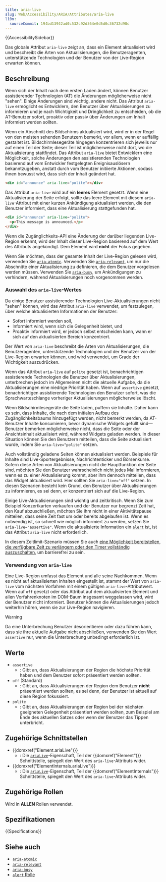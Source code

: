 ```yaml
---
title: aria-live
slug: Web/Accessibility/ARIA/Attributes/aria-live
l10n:
  sourceCommit: 194bd13942ad0c532c92d364e0d5d0c36732d98c
---
```


{{AccessibilitySidebar}}

Das globale Attribut `aria-live` zeigt an, dass ein Element aktualisiert wird und beschreibt die Arten von Aktualisierungen, die Benutzeragenten, unterstützende Technologien und der Benutzer von der Live-Region erwarten können.

## Beschreibung

Wenn sich der Inhalt nach dem ersten Laden ändert, können Benutzer assistierender Technologien (AT) die Änderungen möglicherweise nicht "sehen". Einige Änderungen sind wichtig, andere nicht. Das Attribut `aria-live` ermöglicht es Entwicklern, den Benutzer über Aktualisierungen zu informieren und je nach Wichtigkeit und Dringlichkeit zu entscheiden, ob die AT-Benutzer sofort, proaktiv oder passiv über Änderungen am Inhalt informiert werden sollten.

Wenn ein Abschnitt des Bildschirms aktualisiert wird, wird er in der Regel von den meisten sehenden Benutzern bemerkt, vor allem, wenn er auffällig gestaltet ist. Bildschirmlesegeräte hingegen konzentrieren sich jeweils nur auf einen Teil der Seite; dieser Teil ist möglicherweise nicht dort, wo die Aktualisierung stattfindet. Das Attribut `aria-live` bietet Entwicklern eine Möglichkeit, solche Änderungen den assistierenden Technologien basierend auf vom Entwickler festgelegten Ereignisauslösern bekanntzugeben, anstatt durch vom Benutzer initiierte Aktionen, sodass ihnen bewusst wird, dass sich der Inhalt geändert hat.

```html
<div id="announce" aria-live="polite"></div>
```

Das Attribut `aria-live` wird auf ein **leeres** Element gesetzt. Wenn eine Aktualisierung der Seite erfolgt, sollte das leere Element mit diesem `aria-live`-Attribut mit einer kurzen Ankündigung aktualisiert werden, die den Benutzer informiert, dass eine Aktualisierung stattgefunden hat.

```html
<div id="announce" aria-live="polite">
  <p>This message is announced.</p>
</div>
```

Wenn die Zugänglichkeits-API eine Änderung der darüber liegenden Live-Region erkennt, wird der Inhalt dieser Live-Region basierend auf dem Wert des Attributs angekündigt. Dem Element wird **nicht** der Fokus gegeben.

Wenn Sie möchten, dass der gesamte Inhalt der Live-Region gelesen wird, verwenden Sie [`aria-atomic`](/de/docs/Web/Accessibility/ARIA/Attributes/aria-atomic). Verwenden Sie [`aria-relevant`](/de/docs/Web/Accessibility/ARIA/Attributes/aria-relevant), um nur die Abschnitte einer Aktualisierung zu definieren, die dem Benutzer vorgelesen werden müssen. Verwenden Sie [`aria-busy`](/de/docs/Web/Accessibility/ARIA/Attributes/aria-busy), um Ankündigungen zu verhindern, während Aktualisierungen noch vorgenommen werden.

### Auswahl des `aria-live`-Wertes

Da einige Benutzer assistierender Technologien Live-Aktualisierungen nicht "sehen" können, wird das Attribut `aria-live` verwendet, um festzulegen, über welche aktualisierten Informationen der Benutzer:

- Sofort informiert werden soll,
- Informiert wird, wenn sich die Gelegenheit bietet, und
- Proaktiv informiert wird, er jedoch selbst entscheiden kann, wann er sich auf den aktualisierten Bereich konzentriert.

Der Wert von `aria-live` beschreibt die Arten von Aktualisierungen, die Benutzeragenten, unterstützende Technologien und der Benutzer von der Live-Region erwarten können, und wird verwendet, um Grade der Wichtigkeit auszudrücken.

Wenn das Attribut `aria-live` auf `polite` gesetzt ist, benachrichtigen assistierende Technologien die Benutzer über Aktualisierungen, unterbrechen jedoch im Allgemeinen nicht die aktuelle Aufgabe, da die Aktualisierungen eine niedrige Priorität haben. Wenn auf `assertive` gesetzt, benachrichtigen assistierende Technologien den Benutzer sofort, was die Sprachwarteschlange vorheriger Aktualisierungen möglicherweise löscht.

Wenn Bildschirmlesegeräte die Seite laden, puffern sie Inhalte. Daher kann es sein, dass Inhalte, die nach dem initialen Aufbau des Zugänglichkeitsbaums hinzugefügt werden, nicht bemerkt werden, da AT-Benutzer Inhalte konsumieren, bevor dynamische Widgets gefüllt sind—Benutzer bemerken möglicherweise nicht, dass die Seite oder der Ansichtsinhalt aktualisiert wird, während Widgets geladen werden. In dieser Situation können Sie den Benutzern mitteilen, dass die Seite aktualisiert wurde, indem Sie `aria-live="polite"` setzen.

Auch vollständig geladene Seiten können aktualisiert werden. Beispiele für Inhalte sind Live-Sportergebnisse, Nachrichtenticker und Börsenkurse. Sofern diese Arten von Aktualisierungen nicht die Hauptfunktion der Seite sind, möchten Sie den Benutzer wahrscheinlich nicht jedes Mal informieren, wenn es zu einer Aktualisierung kommt, aber ihm dennoch mitteilen, dass das Widget aktualisiert wird. Hier sollten Sie `aria-live="off"` setzen. In diesen Szenarien besteht kein Grund, den Benutzer über Aktualisierungen zu informieren, es sei denn, er konzentriert sich auf die Live-Region.

Einige Live-Aktualisierungen sind wichtig und zeitkritisch. Wenn Sie zum Beispiel Konzertkarten verkaufen und der Benutzer nur begrenzt Zeit hat, den Kauf abzuschließen, möchten Sie ihm nicht in einer Aktivitätspause mitteilen, dass seine Zeit fast um oder bereits abgelaufen ist. Wenn es notwendig ist, so schnell wie möglich informiert zu werden, setzen Sie `aria-live="assertive"`. Wenn die aktualisierte Information ein [`alert`](/de/docs/Web/Accessibility/ARIA/Roles/alert_role) ist, ist das Attribut `aria-live` nicht erforderlich.

In diesem Zeitlimit-Szenario müssen Sie auch [eine Möglichkeit bereitstellen, die verfügbare Zeit zu verlängern oder den Timer vollständig auszuschalten](https://www.w3.org/WAI/WCAG21/Understanding/timing-adjustable.html), um barrierefrei zu sein.

### Verwendung von `aria-live`

Eine Live-Region umfasst das Element und alle seine Nachkommen. Wenn es nicht auf aktualisierten Inhalten eingestellt ist, stammt der Wert von `aria-live` vom nächsten Vorfahren mit einem gültigen `aria-live`-Attributwert. Wenn auf `off` gesetzt oder das Attribut auf dem aktualisierten Element und allen Vorfahrenknoten im DOM-Baum insgesamt weggelassen wird, wird der Benutzer nicht informiert. Benutzer können die Aktualisierungen jedoch weiterhin hören, wenn sie zur Live-Region navigieren.

> [!WARNING]
> Da eine Unterbrechung Benutzer desorientieren oder dazu führen kann, dass sie ihre aktuelle Aufgabe nicht abschließen, verwenden Sie den Wert `assertive` nur, wenn die Unterbrechung unbedingt erforderlich ist.

## Werte

- `assertive`
  - : Gibt an, dass Aktualisierungen der Region die höchste Priorität haben und dem Benutzer sofort präsentiert werden sollten.
- `off` (Standard)
  - : Gibt an, dass Aktualisierungen der Region dem Benutzer **nicht** präsentiert werden sollten, es sei denn, der Benutzer ist aktuell auf diese Region fokussiert.
- `polite`
  - : Gibt an, dass Aktualisierungen der Region bei der nächsten geeigneten Gelegenheit präsentiert werden sollten, zum Beispiel am Ende des aktuellen Satzes oder wenn der Benutzer das Tippen unterbricht.

## Zugehörige Schnittstellen

- {{domxref("Element.ariaLive")}}
  - : Die [`ariaLive`](/de/docs/Web/API/Element/ariaLive)-Eigenschaft, Teil der {{domxref("Element")}} Schnittstelle, spiegelt den Wert des `aria-live`-Attributs wider.
- {{domxref("ElementInternals.ariaLive")}}
  - : Die [`ariaLive`](/de/docs/Web/API/ElementInternals/ariaLive)-Eigenschaft, Teil der {{domxref("ElementInternals")}} Schnittstelle, spiegelt den Wert des `aria-live`-Attributs wider.

## Zugehörige Rollen

Wird in **ALLEN** Rollen verwendet.

## Spezifikationen

{{Specifications}}

## Siehe auch

- [`aria-atomic`](/de/docs/Web/Accessibility/ARIA/Attributes/aria-atomic)
- [`aria-relevant`](/de/docs/Web/Accessibility/ARIA/Attributes/aria-relevant)
- [`aria-busy`](/de/docs/Web/Accessibility/ARIA/Attributes/aria-busy)
- [`alert` Rolle](/de/docs/Web/Accessibility/ARIA/Roles/alert_role)
